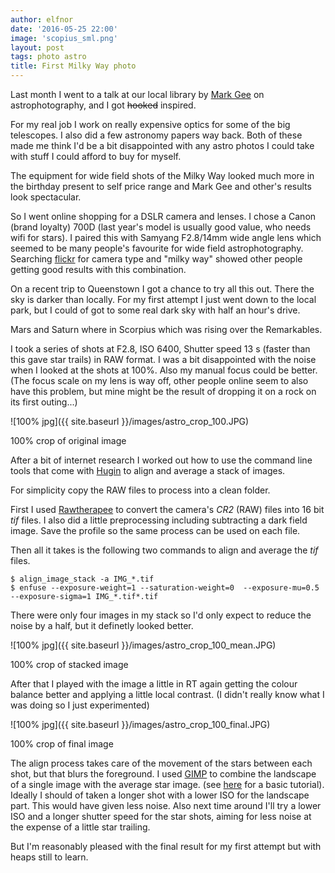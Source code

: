 ```yaml
---
author: elfnor
date: '2016-05-25 22:00'
image: 'scopius_sml.png'
layout: post
tags: photo astro
title: First Milky Way photo
---
```


Last month I went to a talk at our local library by [Mark Gee](http://theartofnight.com/) on astrophotography, and I got <s>hooked</s> inspired.

For my real job I work on really expensive optics for some of the big telescopes. I also did a few astronomy papers way back. Both of these made me think I\'d be a bit disappointed with any astro photos I could take with stuff I could afford to buy for myself.

The equipment for wide field shots of the Milky Way looked much more in the birthday present to self price range and Mark Gee and other\'s results look spectacular.

So I went online shopping for a DSLR camera and lenses. I chose a Canon (brand loyalty) 700D (last year\'s model is usually good value, who needs wifi for stars). I paired this with Samyang F2.8/14mm wide angle lens which seemed to be many people\'s favourite for wide field astrophotography. Searching [flickr](https://www.flickr.com/search/?q=milky+way&cm=canon%2Feos_700d) for camera type and \"milky way\" showed other people getting good results with this combination.

On a recent trip to Queenstown I got a chance to try all this out. There the sky is darker than locally. For my first attempt I just went down to the local park, but I could of got to some real dark sky with half an hour\'s drive.

Mars and Saturn where in Scorpius which was rising over the Remarkables.

I took a series of shots at F2.8, ISO 6400, Shutter speed 13 s (faster than this gave star trails) in RAW format. I was a bit disappointed with the noise when I looked at the shots at 100%. Also my manual focus could be better. (The focus scale on my lens is way off, other people online seem to also have this problem, but mine might be the result of dropping it on a rock on its first outing\...)

![100% jpg]({{ site.baseurl }}/images/astro_crop_100.JPG)

100% crop of original image

After a bit of internet research I worked out how to use the command line tools that come with [Hugin](http://hugin.sourceforge.net/) to align and average a stack of images.

For simplicity copy the RAW files to process into a clean folder.

First I used [Rawtherapee](http://rawtherapee.com/blog/features) to convert the camera\'s *CR2* (RAW) files into 16 bit *tif* files. I also did a little preprocessing including subtracting a dark field image. Save the profile so the same process can be used on each file.

Then all it takes is the following two commands to align and average the *tif* files.

    $ align_image_stack -a IMG_*.tif
    $ enfuse --exposure-weight=1 --saturation-weight=0  --exposure-mu=0.5 --exposure-sigma=1 IMG_*.tif*.tif

There were only four images in my stack so I\'d only expect to reduce the noise by a half, but it definetly looked better.

![100% jpg]({{ site.baseurl }}/images/astro_crop_100_mean.JPG)

100% crop of stacked image

After that I played with the image a little in RT again getting the colour balance better and applying a little local contrast. (I didn\'t really know what I was doing so I just experimented)

![100% jpg]({{ site.baseurl }}/images/astro_crop_100_final.JPG)

100% crop of final image

The align process takes care of the movement of the stars between each shot, but that blurs the foreground. I used [GIMP](https://www.gimp.org/) to combine the landscape of a single image with the average star image. (see [here](https://www.gimp.org/tutorials/Layer_Masks/) for a basic tutorial). Ideally I should of taken a longer shot with a lower ISO for the landscape part. This would have given less noise. Also next time around I\'ll try a lower ISO and a longer shutter speed for the star shots, aiming for less noise at the expense of a little star trailing.

But I\'m reasonably pleased with the final result for my first attempt but with heaps still to learn.
